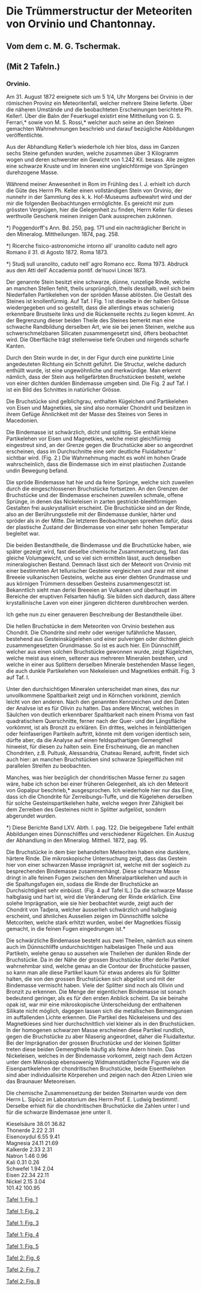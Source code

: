 # Die Trümmerstructur der Meteoriten von Orvinio und Chantonnay.

## Vom dem c. M. G. Tschermak.

## (Mit 2 Tafeln.)

### Orvinio.

Am 31. August 1872 ereignete sich um 5 1/4, Uhr Morgens bei Orvinio in der römischen Provinz ein Meteoritenfall, welcher mehrere Steine lieferte. Über die näheren Umstände und die beobachteten Erscheinungen berichtete Ph. Keller!. Über die Balın der Feuerkugel existirt eine Mittheilung von G. S. Ferrari,* sowie von M. S. Rossi,* welcher auch seine an den Steinen gemachten Wahrnehmungen beschrieb und darauf bezügliche Abbildungen veröffentlichte.

Aus der Abhandlung Keller’s wiederhole ich hier blos, dass im Ganzen sechs Steine gefunden wurden, welche zusammen über 3 Kilogramm wogen und deren schwerster ein Gewicht von 1.242 Kil. besass. Alle zeigten eine schwarze Kruste und im Inneren eine ungleichförmige von Sprüngen durehzogene Masse.

Während meiner Anwesenheit in Rom im Frühling des l. J. erhielt ich durch die Güte des Herrn Ph. Keller einen vollständigen Stein von Orvinio, der nunnehr in der Sammlung des k. k. Hof-Museums aufbewahrt wird und der mir die folgenden Beobachtungen ermöglichte. Es gereicht mir zum grössten Vergnügen, hier die Gelegenheit zu finden, Herrn Keller für dieses werthvolle Geschenk meinen innigen Dank aussprechen zukönnen.

*) Poggendorff's Ann. Bd. 250, pag. 171 und ein nachträglicher Bericht in den Mineralog. Mittheilungen. 1874, pag. 258.

*) Ricerche fisico-astronomiche intorno all' uranolito caduto nell agro Romano il 31. di Agosto 1872. Roma 1873.

*) Studj sull uranolito, caduto nell’ agro Romano ecc. Roma 1973. Abdruck aus den Atti dell’ Accademia pontif. de’nuovi Lincei 1873.

Der genannte Stein besitzt eine schwarze, dünne, runzelige Rinde, welche an manchen Stellen fehlt, theils ursprünglich, theils desshalb, weil sich beim Niederfallen Partikelehen von der spröden Masse ablösten. Die Gestalt des Steines ist knollenfürmig. Auf Taf. I Fig. 1 ist dieselbe in der halben Grösse wiedergegeben und so gestellt, dass die allerdings etwas schwierig erkennbare Brustseite links und die Rückenseite rechts zu liegen kömmt. An der Begrenzung dieser beiden Theile des Steines bemerkt man eine schwache Randbildung derselben Art, wie sie bei jenen Steinen, welche aus schwerschmelzbaren Silicaten zusammengesetzt sind, öfters beobachtet wird. Die Oberfläche trägt stellenweise tiefe Gruben und nirgends scharfe Kanten.

Durch den Stein wurde in der, in der Figur durch eine punktirte Linie angedeuteten Richtung ein Schnitt geführt. Die Structur, welche dadurch enthüllt wurde, ist eine ungewöhnliche und merkwürdige. Man erkennt nämlich, dass der Stein aus hellgefärbten Bruchstücken besteht, welehe von einer dichten dunklen Bindemasse umgeben sind. Die Fig. 2 auf Taf. I ist ein Bild des Schnittes in natürlicher Grösse.

Die Bruchstücke sind gelblichgrau, enthalten Kügelchen und Partikelehen von Eisen und Magnetkies, sie sind also normaler Chondrit und besitzen in ihrem Gefüge Ähnlichkeit mit der Masse des Steines von Seres in Macedonien.

Die Bindemasse ist schwärzlich, dicht und splittrig. Sie enthält kleine Partikelehen vor Eisen und Magnetkies, welche meist gleichfürmig eingestreut sind, an der Grenze gegen die Bruchstücke aber so angeordnet erscheinen, dass im Durchschnitte eine sehr deutliche Fluidaltextur ' sichtbar wird. (Fig. 2.) Die Wahrnehmung macht es wohl im hohen Grade wahrscheinlich, dass die Bindemasse sich im einst plastischen Zustande undin Bewegung befand.

Die spröde Bindemasse hat hie und da feine Sprünge, welche sich zuweilen durch die eingeschlossenen Bruchstücke fortsetzen. An den Grenzen der Bruchstücke und der Bindemasse erscheinen zuweilen schmale, offene Sprünge, in denen das Nickeleisen in zarten gestrickt-bleehförmigen Gestalten frei auskrystallisirt erscheint. Die Bruchstücke sind an der Rinde, also an der Berührungsstelle mit der Bindemasse dunkler, härter und spröder als in der Mitte. Die letzteren Beobachtungen spreehen dafür, dass der plastische Zustand der Bindemasse von einer sehr hohen Temperatur begleitet war.

Die beiden Bestandtheile, die Bindemasse und die Bruchstücke haben, wie später gezeigt wird, fast dieselbe chemische Zusammensetzung, fast das gleiche Volumgewicht, und so viel sich ermitteln lässt, auch denselben mineralogischen Bestand. Demnach lässt sich der Meteorit von Orvinio mit einer bestimmten Art tellurischer Gesteine vergleichen und zwar mit einer Breeeie vulkanischen Gesteins, welche aus einer diehten Grundmasse und aus körnigen Trümmern desselben Gesteins zusammengesctzt ist. Bekanntlich sieht man derlei Breeeien an Vulkanen und überhaupt im Bereiche der eruptiven Felsarten häufig. Sie bilden sich dadurch, dass ältere krystallinische Laven von einer jüngeren dichteren durehbrochen werden.

Ich gehe nun zu einer genaueren Beschreibung der Bestandtheile über.

Die hellen Bruchstücke in dem Meteoriten von Orvinio bestehen aus Chondrit. Die Chondrite sind mehr oder weniger tufähnliche Massen, bestehend aus Gesteinskügelehen und einer pulverigen oder dichten gleich zusammengesetzten Grundmasse. So ist es auch hier. Ein Dünnschliff, welcher aus einen solchen Bruchstücke gewonnen wurde, zeigt Kügelchen, welche meist aus einem, seltener aus mehreren Mineralen bestehen, und welche in einer aus Splittern derselben Minerale bestehenden Masse liegen, die auch dunkle Partikelehen von Niekeleisen und Magnetkies enthält. Fig. 3 auf Taf. I.

Unter den durchsichtigen Mineralen unterscheidet man eines, das nur unvollkommene Spaltbarkeit zeigt und in Körnchen vorkönmt, ziemlich leicht von den anderen. Nach den genannten Kennzeichen und den Daten der Analvse ist es für Olivin zu halten. Das andere Mincral, welches in Säulchen von deutlich erkennbarer Spaltbarkeit nach einem Prisma von fast quadratischem Querschnitte, ferner nach der Quer- und der Längsfläche vorkömmt, ist als Bronzit zu erklären. Ein drittes, welches in feinblätterigen oder feinfaserigen Partikeln auftritt, könnte mit dem vorigen identisch sein, dürfte aber, da die Analyse auf einen feldspathartigen Gemengtheil hinweist, für diesen zu halten sein. Eine Erscheinung, die an manchen Chondriten, z.B. Pultusk, Alessandria, Chateau Renard, auftritt, findet sich auch hier: an manchen Bruchstücken sind schwarze Spiegelflächen mit parallelen Streifen zu beobachten.

Manches, was hier bezüglich der chondritischen Masse ferner zu sagen wäre, habe ich schon bei einer früheren Gelegenheit, als ich den Meteorit von Gopalpur beschrieb,* ausgesprochen. Ich wiederhole hier nur das Eine, dass ich die Chondrite für Zerreibungs-Tuffe, und die Kügelehen derselben für solche Gesteinspartikelehen halte, welche wegen ihrer Zähigkeit bei dem Zerreiben des Gesteines nicht in Splitter aufgelöst, sondern abgerundet wurden.

*) Diese Berichte Band LXV. Abth. I. pag. 122. Die beigegebene Tafel enthält Abbildungen eines Dünnschliffes und verschiedener Kügelchen. Ein Auszug der Abhandlung in den Mineralog. Mittheil. 1872, pag. 95.

Die Bruchstücke in dem bier behandelten Meteoriten haben eine dunklere, härtere Rinde. Die mikroskopische Untersuchung zeigt, dass das Gestein hier von einer schwarzen Masse imprägnirt ist, welche mit der sogleich zu besprechenden Bindemasse zusammenhängt. Diese schwarze Masse dringt in alle feinen Fugen zwischen den Mineralpartikelehen und auch in die Spaltungsfugen ein, sodass die Rinde der Bruchstücke an Durchsichtigkeit sehr einbüsst. (Fig. 4 auf Tafel IL.) Da die schwarze Masse halbglasig und hart ist, wird die Veränderung der Rinde erklärlich. Eine solehe Imprägnation, wie sie hier beobachtet wurde, zeigt auch der Chondrit von Tadjera, welcher äusserlieh schwärzlich und halbglasig erscheint, und ähnliches Ausselien zeigen im Dünnschliffe solche Metcoriten, welche stark erhitzt wurden, wobei der Magnetkies flüssig gemacht, in die feinen Fugen eingedrungen ist.*

Die schwärzliche Bindemasse besteht aus zwei Theilen, nämlich aus einem auch im Dünnschliffe undurchsichtigen halbelasigen Theile und aus Partikeln, welehe genau so aussehen wie Theilehen der dunklen Rinde der Bruchstücke. Da in der Nähe der grossen Bruchstücke öfter derlei Partikel wahrnehmbar sind, welche genau an die Contour der Bruchstücke passen, so kann man alle diese Partikel kaum für etwas anderes als für Splitter halten, die von den grossen Bruchstücken sich abgelöst und mit der Bindemasse vermischt haben. Viele der Splitter sind noch als Olivin und Bronzit zu erkennen. Die Menge der eigentlichen Bindemasse ist sonach bedeutend geringer, als es für den ersten Anblick scheint. Da sie beinahe opak ist, war mir eine mikroskopische Unterscheidung der enthaltenen Silikate nicht möglich, dagegen lassen sich die metallischen Beimengunsen im auffallenden Lichte erkennen. Die Partikel des Nickeleisens und des Magnetkieses sind hier durchschnittlich viel kleiner als in den Bruchstücken. In der homogenen schwarzen Masse erscheinen diese Partikel rundlich, gegen die Bruchstücke zu aber Nlaserig angeordnet, daher die Fluidaltextur. Bei der Imprägnation der grossen Bruchstücke und der kleinen Splitter treten diese beiden Gemengtheile häufig als feine Adern hinein. Das Nickeleisen, welches in der Bindemasse vorkommt, zeigt nach dem Actzen unter dem Mikroskop ebensowenig Widmannstädten’sche Figuren wie die Eisenpartikelehen der chondritischen Bruchstücke, beide Eisentheilehen sind aber individualisirte Körperehen und zeigen nach den Ätzen Linien wie das Braunauer Meteoreisen.

Die chemische Zusammensetzung der beiden Steinarten wurde von dem Herrn L. Sipöcz im Laboratorium des Herrn Prof. E. Ludwig bestimmt!. Derselbe erhielt für die chondritischen Bruchstücke die Zahlen unter I und für die schwarze Bindemasse jene unter II.

Kieselsäure 38.01 36.82  
Thonerde 2.22 2.31  
Eisenoxydul 6.55 9.41  
Magnesia 24.11 21.69  
Kalkerde 2.33 2.31  
Natron 1.46 0.96  
Kali 0.31 0.26  
Schwefel 1.94 2.04  
Eisen 22.34 22.11  
Nickel 2.15 3.04  
101.42 100.95  

[Tafel 1: Fig. 1](https://cdn.solaranamnesis.com/Tschermak/Chantonnay-Orvinio/table1-fig1.png)

[Tafel 1: Fig. 2](https://cdn.solaranamnesis.com/Tschermak/Chantonnay-Orvinio/table1-fig2.png)

[Tafel 1: Fig. 3](https://cdn.solaranamnesis.com/Tschermak/Chantonnay-Orvinio/table1-fig3.png)

[Tafel 1: Fig. 4](https://cdn.solaranamnesis.com/Tschermak/Chantonnay-Orvinio/table1-fig4.png)

[Tafel 1: Fig. 5](https://cdn.solaranamnesis.com/Tschermak/Chantonnay-Orvinio/table1-fig5.png)

[Tafel 2: Fig. 6](https://cdn.solaranamnesis.com/Tschermak/Chantonnay-Orvinio/table2-fig6.png)

[Tafel 2: Fig. 7](https://cdn.solaranamnesis.com/Tschermak/Chantonnay-Orvinio/table2-fig7.png)

[Tafel 2: Fig. 8](https://cdn.solaranamnesis.com/Tschermak/Chantonnay-Orvinio/table2-fig8.png)
